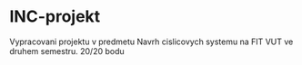 # INC-projekt
Vypracovani projektu v predmetu Navrh cislicovych systemu na FIT VUT ve druhem semestru. 20/20 bodu
